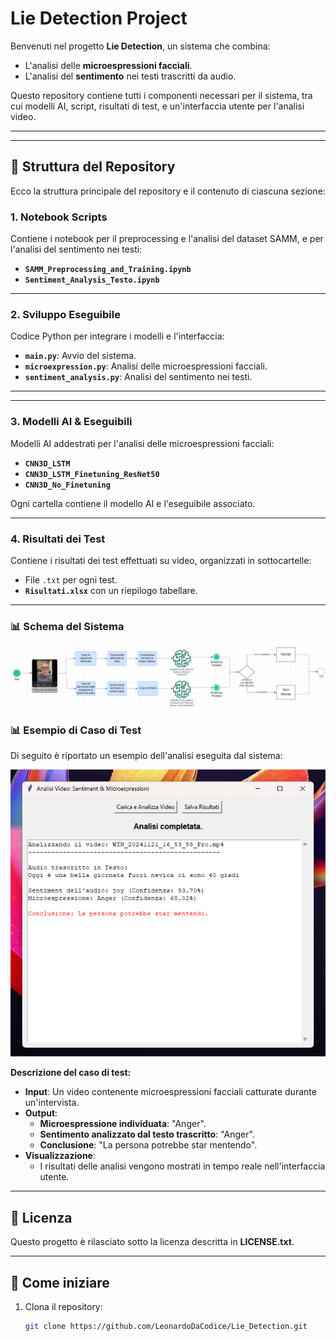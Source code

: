 # Lie Detection Project

Benvenuti nel progetto **Lie Detection**, un sistema che combina:
- L'analisi delle **microespressioni facciali**.
- L'analisi del **sentimento** nei testi trascritti da audio.

Questo repository contiene tutti i componenti necessari per il sistema, tra cui modelli AI, script, risultati di test, e un'interfaccia utente per l'analisi video.

---
---
## 📁 Struttura del Repository

Ecco la struttura principale del repository e il contenuto di ciascuna sezione:

### 1. **Notebook Scripts**
Contiene i notebook per il preprocessing e l'analisi del dataset SAMM, e per l'analisi del sentimento nei testi:
- **`SAMM_Preprocessing_and_Training.ipynb`**
- **`Sentiment_Analysis_Testo.ipynb`**

---

### 2. **Sviluppo Eseguibile**
Codice Python per integrare i modelli e l'interfaccia:
- **`main.py`**: Avvio del sistema.
- **`microexpression.py`**: Analisi delle microespressioni facciali.
- **`sentiment_analysis.py`**: Analisi del sentimento nei testi.
---
---

### 3. **Modelli AI & Eseguibili**
Modelli AI addestrati per l'analisi delle microespressioni facciali:
- **`CNN3D_LSTM`**
- **`CNN3D_LSTM_Finetuning_ResNet50`**
- **`CNN3D_No_Finetuning`**

Ogni cartella contiene il modello AI e l'eseguibile associato.

---

### 4. **Risultati dei Test**
Contiene i risultati dei test effettuati su video, organizzati in sottocartelle:
- File `.txt` per ogni test.
- **`Risultati.xlsx`** con un riepilogo tabellare.

---


### 📊 Schema del Sistema

![Schema del Sistema](Schema.png)


### 📊 Esempio di Caso di Test

Di seguito è riportato un esempio dell'analisi eseguita dal sistema:

![Caso di Test - Analisi del Video](Interfaccia_Sistema.png)

**Descrizione del caso di test:**
- **Input**: Un video contenente microespressioni facciali catturate durante un'intervista.
- **Output**:
  - **Microespressione individuata**: "Anger".
  - **Sentimento analizzato dal testo trascritto**: "Anger".
  - **Conclusione**: "La persona potrebbe star mentendo".
- **Visualizzazione**:
  - I risultati delle analisi vengono mostrati in tempo reale nell'interfaccia utente.


---


## 📜 Licenza
Questo progetto è rilasciato sotto la licenza descritta in **LICENSE.txt**.

---

## 🚀 Come iniziare
1. Clona il repository:
   ```bash
   git clone https://github.com/LeonardoDaCodice/Lie_Detection.git
